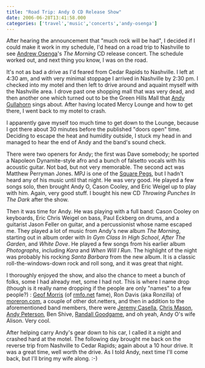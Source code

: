 ```yaml
---
title: "Road Trip: Andy O CD Release Show"
date: 2006-06-28T13:41:58.000
categories: ['travel','music','concerts','andy-osenga']
---
```


After hearing the announcement that "much rock will be had", I decided if I could make it work in my schedule, I'd head on a road trip to Nashville to see [Andrew Osenga](http://www.andrewosenga.com)'s _The Morning_ CD release concert. The schedule worked out, and next thing you know, I was on the road.

It's not as bad a drive as I'd feared from Cedar Rapids to Nashville. I left at 4:30 am, and with very minimal stoppage I arrived in Nashville by 2:30 pm. I checked into my motel and then left to drive around and aquaint myself with the Nashville area. I drove past one shopping mall that was very dead, and then another one which turned out to be the Green Hills Mall that [Andy Gullahorn](http://www.andygullahorn.com) sings about. After having located Mercy Lounge and how to get there, I went back to my motel to crash.

I apparently gave myself too much time to get down to the Lounge, because I got there about 30 minutes before the published "doors open" time. Deciding to escape the heat and humidity outside, I stuck my head in and managed to hear the end of Andy and the band's sound check.

There were two openers for Andy; the first was Dave somebody; he sported a Napoleon Dynamite-style afro and a bunch of falsetto vocals with his acoustic guitar. Not bad, but not very memorable. The second act was Matthew Perryman Jones. MPJ is one of the [Square Pegs](http://www.squarepegalliance.com), but I hadn't heard any of his music until that night. He was very good. He played a few songs solo, then brought Andy O, Cason Cooley, and Eric Weigel up to play with him. Again, very good stuff. I bought his new CD _Throwing Punches In The Dark_ after the show.

Then it was time for Andy. He was playing with a full band: Cason Cooley on keyboards, Eric Chris Weigel on bass, Paul Eckberg on drums, and a guitarist Jason Feller on guitar, and a percussionist whose name escaped me. They played a lot of music from Andy's new album _The Morning_, starting out in album order with _In Gym Class In High School_, _After The Garden_, and _White Dove_. He played a few songs from his earlier album _Photographs_, including _Kara_ and _When Will I Run_. The highlight of the night was probably his rocking _Santa Barbara_ from the new album. It is a classic roll-the-windows-down rock and roll song, and it was great that night.

I thoroughly enjoyed the show, and also the chance to meet a bunch of folks, some I had already met, some I had not. This is where I name drop (though is it really name dropping if the people are only "names" to a few people?) : [Geof Morris](http://www.gfmorris.net) (of [rmfo.net](http://rocksmyfaceoff.net) fame), Ron Davis (aka Ronzilla) of [moreron.com](http://www.moreron.com), a couple of other dot.netters, and then in addition to the aforementioned band members, there were [Jeremy Casella](http://www.jeremycasella.com), [Chris Mason](http://www.chrismason.com), [Andy Peterson](http://www.andrew-peterson.com), Ben Shive, [Randall Goodgame](http://www.randallgoodgame.com), and oh yeah, Andy O's wife Alison. Very cool.

After helping carry Andy's gear down to his car, I called it a night and crashed hard at the motel. The following day brought me back on the reverse trip from Nashville to Cedar Rapids; again about a 10 hour drive. It was a great time, well worth the drive. As I told Andy, next time I'll come back, but I'll bring my wife along. :-)
